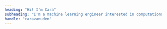 ```yaml
---
heading: "Hi! I'm Cara"
subheading: "I'm a machine learning engineer interested in computational neuroscience, representation learning, and productionizing machine learning at scale."
handle: "caravanuden"
---
```

